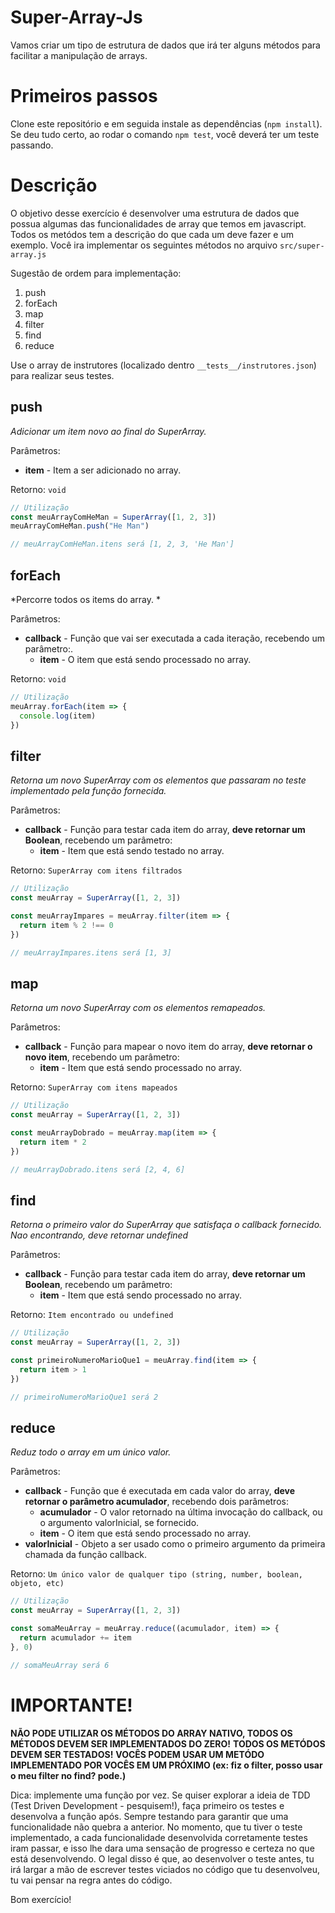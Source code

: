 # Super-Array-Js

Vamos criar um tipo de estrutura de dados que irá ter alguns métodos para facilitar a manipulação de arrays.

# Primeiros passos

Clone este repositório e em seguida instale as dependências (`npm install`). 
Se deu tudo certo, ao rodar o comando `npm test`, você deverá ter um teste passando. 

# Descrição

O objetivo desse exercício é desenvolver uma estrutura de dados que possua algumas das funcionalidades de array que temos em javascript. Todos os metódos tem a descrição do que cada um deve fazer e um exemplo. Você ira implementar os seguintes métodos no arquivo `src/super-array.js`

Sugestão de ordem para implementação:
 1. push
 2. forEach
 3. map
 4. filter
 5. find
 6. reduce

Use o array de instrutores (localizado dentro `__tests__/instrutores.json`) para realizar seus testes. 

## push

*Adicionar um item novo ao final do SuperArray.*

Parâmetros:
  - **item** - Item a ser adicionado no array.

Retorno: `void`

```js
// Utilização
const meuArrayComHeMan = SuperArray([1, 2, 3])
meuArrayComHeMan.push("He Man")

// meuArrayComHeMan.itens será [1, 2, 3, 'He Man']
```


## forEach

*Percorre todos os items do array. *

Parâmetros:
  - **callback** - Função que vai ser executada a cada iteração, recebendo um parâmetro:.
    - **item** - O item que está sendo processado no array.

Retorno: `void`

```js
// Utilização
meuArray.forEach(item => {
  console.log(item)
})
```


## filter

*Retorna um novo SuperArray com os elementos que passaram no teste implementado pela função fornecida.*

Parâmetros:
  - **callback** - Função para testar cada item do array, **deve retornar um Boolean**, recebendo um parâmetro:
    - **item** - Item que está sendo testado no array.

Retorno: `SuperArray com itens filtrados`

```js
// Utilização
const meuArray = SuperArray([1, 2, 3])

const meuArrayImpares = meuArray.filter(item => {
  return item % 2 !== 0
})

// meuArrayImpares.itens será [1, 3]
```

## map

*Retorna um novo SuperArray com os elementos remapeados.*

Parâmetros:
  - **callback** - Função para mapear o novo item do array, **deve retornar o novo item**, recebendo um parâmetro:
    - **item** - Item que está sendo processado no array.

Retorno: `SuperArray com itens mapeados`

```js
// Utilização
const meuArray = SuperArray([1, 2, 3])

const meuArrayDobrado = meuArray.map(item => {
  return item * 2
})

// meuArrayDobrado.itens será [2, 4, 6]
```

## find

*Retorna o primeiro valor do SuperArray que satisfaça o callback fornecido. Nao encontrando, deve retornar undefined*

Parâmetros:
  - **callback** - Função para testar cada item do array, **deve retornar um Boolean**, recebendo um parâmetro:
    - **item** - Item que está sendo processado no array.

Retorno: `Item encontrado ou undefined`

```js
// Utilização
const meuArray = SuperArray([1, 2, 3])

const primeiroNumeroMarioQue1 = meuArray.find(item => {
  return item > 1
})

// primeiroNumeroMarioQue1 será 2
```

## reduce

*Reduz todo o array em um único valor.*

Parâmetros:
  - **callback** - Função que é executada em cada valor do array, **deve retornar o parâmetro acumulador**, recebendo dois parâmetros:
    - **acumulador** - O valor retornado na última invocação do callback, ou o argumento valorInicial, se fornecido.
    - **item** - O item que está sendo processado no array.
  - **valorInicial** - Objeto a ser usado como o primeiro argumento da primeira chamada da função callback.

Retorno: `Um único valor de qualquer tipo (string, number, boolean, objeto, etc)`

```js
// Utilização
const meuArray = SuperArray([1, 2, 3])

const somaMeuArray = meuArray.reduce((acumulador, item) => {
  return acumulador += item
}, 0)

// somaMeuArray será 6
```

# IMPORTANTE!
**NÃO PODE UTILIZAR OS MÉTODOS DO ARRAY NATIVO, TODOS OS MÉTODOS DEVEM SER IMPLEMENTADOS DO ZERO!** 
**TODOS OS METÓDOS DEVEM SER TESTADOS!** 
**VOCÊS PODEM USAR UM METÓDO IMPLEMENTADO POR VOCÊS EM UM PRÓXIMO (ex: fiz o filter, posso usar o meu filter no find? pode.)** 

Dica: implemente uma função por vez. Se quiser explorar a ideia de TDD (Test Driven Development - pesquisem!), faça primeiro os testes e desenvolva a função após. Sempre testando para garantir que uma funcionalidade não quebra a anterior. 
No momento, que tu tiver o teste implementado, a cada funcionalidade desenvolvida corretamente testes iram passar, e isso lhe dara uma sensação de progresso e certeza no que está desenvolvendo. O legal disso é que, ao desenvolver o teste antes, tu irá largar a mão de escrever testes viciados no código que tu desenvolveu, tu vai pensar na regra antes do código. 

Bom exercício! 
